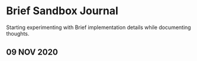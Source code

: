 # Brief Sandbox Journal

Starting experimenting with Brief implementation details while documenting thoughts.

## 09 NOV 2020

